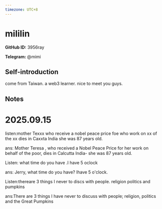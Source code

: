 ```yaml
---
timezone: UTC+8
---
```


# mililin

**GitHub ID:** 3956ray

**Telegram:** @mimi

## Self-introduction

come from Taiwan. a web3 learner. nice to meet you guys.

## Notes
<!-- Content_START -->
# 2025.09.15
<!-- DAILY_CHECKIN_2025-09-15_START -->
listen:mother Texxx who receive a nobel peace price foe who work on xx of the xx dies in Caxxta India she was 87 years old.

ans: Mother Teresa , who received a Nobel Peace Price for her work on behalf of the poor, dies in Calcutta India- she was 87 years old.

Listen: what time do you have .I have 5 oclock

ans: Jerry, what time do you have? Ihave 5 o'clock.

Listen:thereare 3 things I never to discs with people. religion politics and pumpkins

ans:There are 3 things I have never to discuss with people; religion, politics and the Great Pumpkins
<!-- DAILY_CHECKIN_2025-09-15_END -->
<!-- Content_END -->
